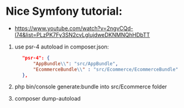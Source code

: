 Nice Symfony tutorial:
========================
* https://www.youtube.com/watch?v=2ngvCQd-l74&list=PLzPK7Fy3SN2cvLglujdweDKNMNQhHDbTT

1. use psr-4 autoload in composer.json:
  ```json
        "psr-4": {
            "AppBundle\\": "src/AppBundle",
            "EcommerceBundle\\" : "src/Ecommerce/EcommerceBundle"
        },
```

2. php bin/console generate:bundle into src/Ecommerce folder

3. composer dump-autoload
